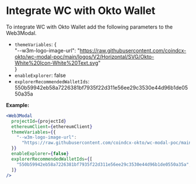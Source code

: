 # Integrate WC with Okto Wallet

To integrate WC with Okto Wallet add the following parameters to the Web3Modal.

- `themeVariables`: {  
  "--w3m-logo-image-url": "https://raw.githubusercontent.com/coindcx-okto/wc-modal-poc/main/logos/V2/Horizontal/SVG/Okto-White%20Icon-White%20Text.svg"  
  }
- `enableExplorer`: false
- `explorerRecommendedWalletIds`: 550b59942eb58a7226381bf7935f22d311e56ee29c3530e44d96b1de0550a35a

**Example:**

```jsx
<Web3Modal
  projectId={projectId}
  ethereumClient={ethereumClient}
  themeVariables={{
    "--w3m-logo-image-url":
      "https://raw.githubusercontent.com/coindcx-okto/wc-modal-poc/main/logos/V2/Horizontal/SVG/Okto-White%20Icon-White%20Text.svg",
  }}
  enableExplorer={false}
  explorerRecommendedWalletIds={[
    "550b59942eb58a7226381bf7935f22d311e56ee29c3530e44d96b1de0550a35a",
  ]}
/>
```
